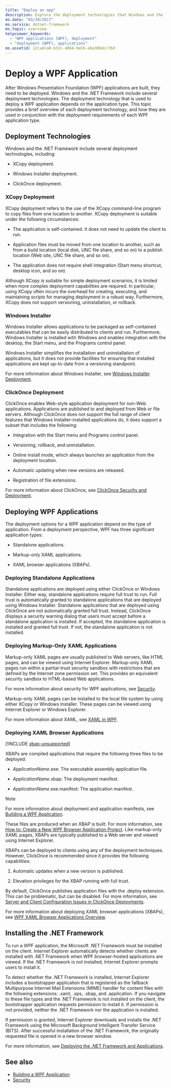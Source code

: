 ```yaml
---
title: "Deploy an app"
description: Explore the deployment technologies that Windows and the .NET Framework use for Windows Presentation Foundation (WPF) applications.
ms.date: "03/30/2017"
ms.service: dotnet-framework
ms.topic: overview
helpviewer_keywords: 
  - "WPF applications [WPF], deployment"
  - "deployment [WPF], applications"
ms.assetid: 12cadca0-b32c-4064-9a56-e6a306dcc76d
---
```

# Deploy a WPF Application

After Windows Presentation Foundation (WPF) applications are built, they need to be deployed. Windows and the .NET Framework include several deployment technologies. The deployment technology that is used to deploy a WPF application depends on the application type. This topic provides a brief overview of each deployment technology, and how they are used in conjunction with the deployment requirements of each WPF application type.

<a name="Deployment_Technologies"></a>

## Deployment Technologies  

 Windows and the .NET Framework include several deployment technologies, including:  
  
- XCopy deployment.  
  
- Windows Installer deployment.  
  
- ClickOnce deployment.  
  
<a name="XCopy_Deployment"></a>

### XCopy Deployment  

 XCopy deployment refers to the use of the XCopy command-line program to copy files from one location to another. XCopy deployment is suitable under the following circumstances:  
  
- The application is self-contained. It does not need to update the client to run.  
  
- Application files must be moved from one location to another, such as from a build location (local disk, UNC file share, and so on) to a publish location (Web site, UNC file share, and so on).  
  
- The application does not require shell integration (Start menu shortcut, desktop icon, and so on).  
  
 Although XCopy is suitable for simple deployment scenarios, it is limited when more complex deployment capabilities are required. In particular, using XCopy often incurs the overhead for creating, executing, and maintaining scripts for managing deployment in a robust way. Furthermore, XCopy does not support versioning, uninstallation, or rollback.  
  
<a name="Windows_Installer"></a>

### Windows Installer  

 Windows Installer allows applications to be packaged as self-contained executables that can be easily distributed to clients and run. Furthermore, Windows Installer is installed with Windows and enables integration with the desktop, the Start menu, and the Programs control panel.  
  
 Windows Installer simplifies the installation and uninstallation of applications, but it does not provide facilities for ensuring that installed applications are kept up-to-date from a versioning standpoint.  
  
 For more information about Windows Installer, see [Windows Installer Deployment](/visualstudio/deployment/deploying-applications-services-and-components#create-an-installer-package-windows-desktop).
  
<a name="ClickOnce_Deployment"></a>

### ClickOnce Deployment  

 ClickOnce enables Web-style application deployment for non-Web applications. Applications are published to and deployed from Web or file servers. Although ClickOnce does not support the full range of client features that Windows Installer-installed applications do, it does support a subset that includes the following:  
  
- Integration with the Start menu and Programs control panel.  
  
- Versioning, rollback, and uninstallation.  
  
- Online install mode, which always launches an application from the deployment location.  
  
- Automatic updating when new versions are released.  
  
- Registration of file extensions.  
  
 For more information about ClickOnce, see [ClickOnce Security and Deployment](/visualstudio/deployment/clickonce-security-and-deployment).  
  
<a name="Deploying_WPF_Applications"></a>

## Deploying WPF Applications  

 The deployment options for a WPF application depend on the type of application. From a deployment perspective, WPF has three significant application types:  
  
- Standalone applications.  
  
- Markup-only XAML applications.  
  
- XAML browser applications (XBAPs).  
  
<a name="Deploying_Standalone_Applications"></a>

### Deploying Standalone Applications  

 Standalone applications are deployed using either ClickOnce or Windows Installer. Either way, standalone applications require full trust to run. Full trust is automatically granted to standalone applications that are deployed using Windows Installer. Standalone applications that are deployed using ClickOnce are not automatically granted full trust. Instead, ClickOnce displays a security warning dialog that users must accept before a standalone application is installed. If accepted, the standalone application is installed and granted full trust. If not, the standalone application is not installed.  
  
<a name="Deploying_Markup_Only_XAML_Applications"></a>

### Deploying Markup-Only XAML Applications  

 Markup-only XAML pages are usually published to Web servers, like HTML pages, and can be viewed using Internet Explorer. Markup-only XAML pages run within a partial-trust security sandbox with restrictions that are defined by the Internet zone permission set. This provides an equivalent security sandbox to HTML-based Web applications.  
  
 For more information about security for WPF applications, see [Security](../security-wpf.md).  
  
 Markup-only XAML pages can be installed to the local file system by using either XCopy or Windows Installer. These pages can be viewed using Internet Explorer or Windows Explorer.  
  
 For more information about XAML, see [XAML in WPF](../advanced/xaml-in-wpf.md).  
  
<a name="Deploying_XAML_Browser_Applications"></a>

### Deploying XAML Browser Applications  

[!INCLUDE [xbap-unsupported](~/framework/wpf/includes/xbap-unsupported.md)]

 XBAPs are compiled applications that require the following three files to be deployed:  
  
- *ApplicationName*.exe: The executable assembly application file.  
  
- *ApplicationName*.xbap: The deployment manifest.  
  
- *ApplicationName*.exe.manifest: The application manifest.  
  
> [!NOTE]
> For more information about deployment and application manifests, see [Building a WPF Application](building-a-wpf-application-wpf.md).  
  
 These files are produced when an XBAP is built. For more information, see [How to: Create a New WPF Browser Application Project](/previous-versions/visualstudio/visual-studio-2010/bb628663(v=vs.100)). Like markup-only XAML pages, XBAPs are typically published to a Web server and viewed using Internet Explorer.  
  
 XBAPs can be deployed to clients using any of the deployment techniques. However, ClickOnce is recommended since it provides the following capabilities:  
  
1. Automatic updates when a new version is published.  
  
2. Elevation privileges for the XBAP running with full trust.  
  
 By default, ClickOnce publishes application files with the .deploy extension. This can be problematic, but can be disabled. For more information, see [Server and Client Configuration Issues in ClickOnce Deployments](/visualstudio/deployment/server-and-client-configuration-issues-in-clickonce-deployments).  
  
 For more information about deploying XAML browser applications (XBAPs), see [WPF XAML Browser Applications Overview](wpf-xaml-browser-applications-overview.md).  
  
<a name="Installing__NET_Framework_3_0"></a>

## Installing the .NET Framework  

 To run a WPF application, the Microsoft .NET Framework must be installed on the client. Internet Explorer automatically detects whether clients are installed with .NET Framework when WPF browser-hosted applications are viewed. If the .NET Framework is not installed, Internet Explorer prompts users to install it.  
  
 To detect whether the .NET Framework is installed, Internet Explorer includes a bootstrapper application that is registered as the fallback Multipurpose Internet Mail Extensions (MIME) handler for content files with the following extensions: .xaml, .xps, .xbap, and .application. If you navigate to these file types and the .NET Framework is not installed on the client, the bootstrapper application requests permission to install it. If permission is not provided, neither the .NET Framework nor the application is installed.  
  
 If permission is granted, Internet Explorer downloads and installs the .NET Framework using the Microsoft Background Intelligent Transfer Service (BITS). After successful installation of the .NET Framework, the originally requested file is opened in a new browser window.  
  
 For more information, see [Deploying the .NET Framework and Applications](/dotnet/framework/deployment/index).  
  
## See also

- [Building a WPF Application](building-a-wpf-application-wpf.md)
- [Security](../security-wpf.md)
